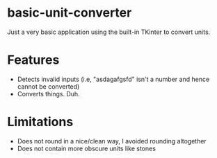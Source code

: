 # basic-unit-converter
Just a very basic application using the built-in TKinter to convert units.

# Features
- Detects invalid inputs (i.e, "asdagafgsfd" isn't a number and hence cannot be converted)
- Converts things. Duh.

# Limitations
- Does not round in a nice/clean way, I avoided rounding altogether
- Does not contain more obscure units like stones
